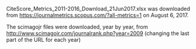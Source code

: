 CiteScore_Metrics_2011-2016_Download_21Jun2017.xlsx was downloaded from https://journalmetrics.scopus.com/?all-metrics=1 on August 6, 2017.

The scimagojr files were downloaded, year by year, from http://www.scimagojr.com/journalrank.php?year=2009 (changing the last part of the URL for each year)